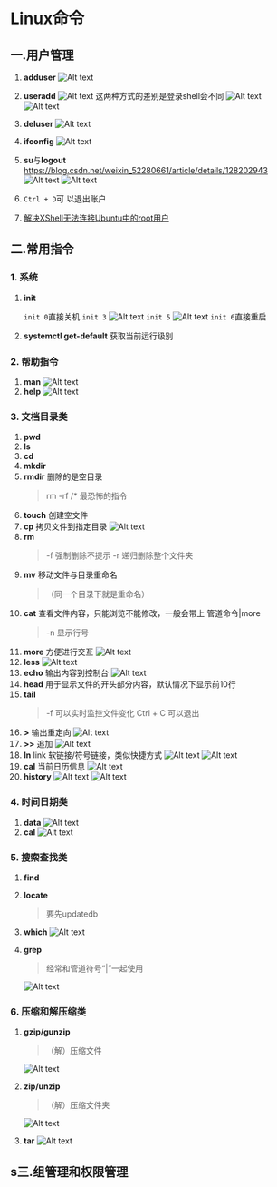 # Linux命令

## 一.用户管理

1. **adduser**
![Alt text](assets/Linux/image.png)

2. **useradd**
![Alt text](assets/Linux/image-6.png)
这两种方式的差别是登录shell会不同
![Alt text](assets/Linux/image-7.png)
![Alt text](assets/Linux/image-8.png)

3. **deluser**
![Alt text](assets/Linux/image-1.png)

4. **ifconfig**
![Alt text](assets/Linux/image-2.png)

5. **su**与**logout**
<https://blog.csdn.net/weixin_52280661/article/details/128202943>
![Alt text](assets/Linux/image-4.png)
![Alt text](assets/Linux/image-3.png)

6. ``Ctrl + D``可 以退出账户

7. [解决XShell无法连接Ubuntu中的root用户](https://blog.csdn.net/zhanshixiang/article/details/104348192)

## 二.常用指令

### 1. 系统

1. **init**

   ``init 0``直接关机
   ``init 3``
   ![Alt text](assets/Linux/image-10.png)
   ``init 5``
   ![Alt text](assets/Linux/image-11.png)
   ``init 6``直接重启
2. **systemctl get-default**
   获取当前运行级别

### 2. 帮助指令

   1. **man**
   ![Alt text](assets/Linux/image-12.png)
   2. **help**
   ![Alt text](assets/Linux/image-13.png)

### 3. 文档目录类

   1. **pwd**
   2. **ls**
   3. **cd**
   4. **mkdir**
   5. **rmdir**
    删除的是空目录
        >rm -rf /* 最恐怖的指令
   6. **touch**
    创建空文件
   7. **cp**
    拷贝文件到指定目录
    ![Alt text](assets/Linux/image-14.png)
   8. **rm**
        >-f 强制删除不提示
        >-r 递归删除整个文件夹
   9. **mv**
    移动文件与目录重命名
        >（同一个目录下就是重命名）
   10. **cat**
    查看文件内容，只能浏览不能修改，一般会带上 管道命令|more
        >-n 显示行号
   11. **more**
    方便进行交互
    ![Alt text](assets/Linux/image-15.png)
   12. **less**
    ![Alt text](assets/Linux/image-16.png)
   13. **echo**
    输出内容到控制台
    ![Alt text](assets/Linux/image-17.png)
   14. **head**
    用于显示文件的开头部分内容，默认情况下显示前10行
   15. **tail**
        > -f 可以实时监控文件变化
        > Ctrl + C 可以退出
   16. **>**
    输出重定向
    ![Alt text](assets/Linux/image-18.png)
   17. **>>**
    追加
    ![Alt text](assets/Linux/image-19.png)
   18. **ln**
    link 软链接/符号链接，类似快捷方式
    ![Alt text](assets/Linux/image-21.png)
    ![Alt text](assets/Linux/image-22.png)
   19. **cal**
    当前日历信息
    ![Alt text](assets/Linux/image-20.png)
   20. **history**
      ![Alt text](assets/Linux/image-23.png)
      ![Alt text](assets/Linux/image-24.png)

### 4. 时间日期类

   1. **data**
      ![Alt text](assets/Linux/image-25.png)
   2. **cal**
      ![Alt text](assets/Linux/image-26.png)

### 5. 搜索查找类

   1. **find**
   2. **locate**
      > 要先updatedb
   3. **which**
      ![Alt text](assets/Linux/image-27.png)
   4. **grep**
      > 经常和管道符号“|”一起使用

      ![Alt text](assets/Linux/image-28.png)

### 6. 压缩和解压缩类

   1. **gzip/gunzip**
      > （解）压缩文件

      ![Alt text](assets/Linux/image-29.png)
   2. **zip/unzip**
      > （解）压缩文件夹

      ![Alt text](assets/Linux/image-30.png)
   3. **tar**
      ![Alt text](assets/Linux/image-31.png)

## s三.组管理和权限管理
